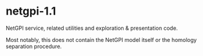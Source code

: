 # netgpi-1.1
NetGPI service, related utilities and exploration &amp; presentation code.

Most notably, this does not contain the NetGPI model itself or the homology separation procedure.
